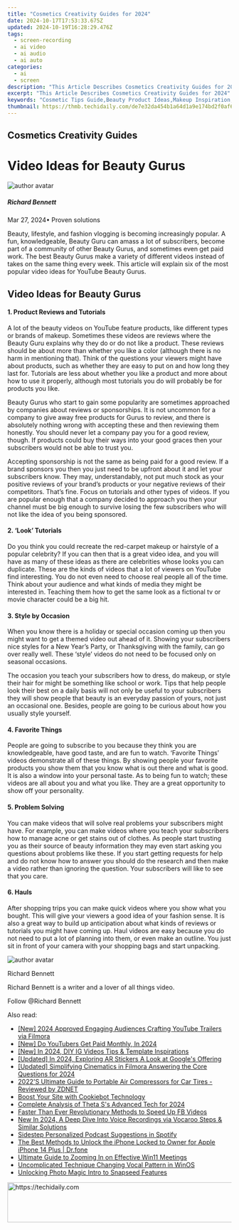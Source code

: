 ```yaml
---
title: "Cosmetics Creativity Guides for 2024"
date: 2024-10-17T17:53:33.675Z
updated: 2024-10-19T16:28:29.476Z
tags: 
  - screen-recording
  - ai video
  - ai audio
  - ai auto
categories: 
  - ai
  - screen
description: "This Article Describes Cosmetics Creativity Guides for 2024"
excerpt: "This Article Describes Cosmetics Creativity Guides for 2024"
keywords: "Cosmetic Tips Guide,Beauty Product Ideas,Makeup Inspiration,Skin Care Hacks,Creative Cosmetics,Elegant Makeup Art,Beauty Creativity Starter"
thumbnail: https://thmb.techidaily.com/de7e32da454b1a64d1a9e174bd2f0af6c1c09ee741804b69375cf4ed02faf5de.jpg
---
```


## Cosmetics Creativity Guides

# Video Ideas for Beauty Gurus

![author avatar](https://images.wondershare.com/filmora/article-images/richard-bennett.jpg)

##### Richard Bennett

 Mar 27, 2024• Proven solutions

 Beauty, lifestyle, and fashion vlogging is becoming increasingly popular. A fun, knowledgeable, Beauty Guru can amass a lot of subscribers, become part of a community of other Beauty Gurus, and sometimes even get paid work. The best Beauty Gurus make a variety of different videos instead of takes on the same thing every week. This article will explain six of the most popular video ideas for YouTube Beauty Gurus.

## Video Ideas for Beauty Gurus

#### 1\. Product Reviews and Tutorials

 A lot of the beauty videos on YouTube feature products, like different types or brands of makeup. Sometimes these videos are reviews where the Beauty Guru explains why they do or do not like a product. These reviews should be about more than whether you like a color (although there is no harm in mentioning that). Think of the questions your viewers might have about products, such as whether they are easy to put on and how long they last for. Tutorials are less about whether you like a product and more about how to use it properly, although most tutorials you do will probably be for products you like.

 Beauty Gurus who start to gain some popularity are sometimes approached by companies about reviews or sponsorships. It is not uncommon for a company to give away free products for Gurus to review, and there is absolutely nothing wrong with accepting these and then reviewing them honestly. You should never let a company pay you for a good review, though. If products could buy their ways into your good graces then your subscribers would not be able to trust you.

 Accepting sponsorship is not the same as being paid for a good review. If a brand sponsors you then you just need to be upfront about it and let your subscribers know. They may, understandably, not put much stock as your positive reviews of your brand’s products or your negative reviews of their competitors. That’s fine. Focus on tutorials and other types of videos. If you are popular enough that a company decided to approach you then your channel must be big enough to survive losing the few subscribers who will not like the idea of you being sponsored.

#### 2\. ‘Look’ Tutorials

 Do you think you could recreate the red-carpet makeup or hairstyle of a popular celebrity? If you can then that is a great video idea, and you will have as many of these ideas as there are celebrities whose looks you can duplicate. These are the kinds of videos that a lot of viewers on YouTube find interesting. You do not even need to choose real people all of the time. Think about your audience and what kinds of media they might be interested in. Teaching them how to get the same look as a fictional tv or movie character could be a big hit.

#### 3\. Style by Occasion

 When you know there is a holiday or special occasion coming up then you might want to get a themed video out ahead of it. Showing your subscribers nice styles for a New Year’s Party, or Thanksgiving with the family, can go over really well. These ‘style’ videos do not need to be focused only on seasonal occasions.

 The occasion you teach your subscribers how to dress, do makeup, or style their hair for might be something like school or work. Tips that help people look their best on a daily basis will not only be useful to your subscribers they will show people that beauty is an everyday passion of yours, not just an occasional one. Besides, people are going to be curious about how you usually style yourself.

#### 4\. Favorite Things

 People are going to subscribe to you because they think you are knowledgeable, have good taste, and are fun to watch. ‘Favorite Things’ videos demonstrate all of these things. By showing people your favorite products you show them that you know what is out there and what is good. It is also a window into your personal taste. As to being fun to watch; these videos are all about you and what you like. They are a great opportunity to show off your personality.

#### 5\. Problem Solving

 You can make videos that will solve real problems your subscribers might have. For example, you can make videos where you teach your subscribers how to manage acne or get stains out of clothes. As people start trusting you as their source of beauty information they may even start asking you questions about problems like these. If you start getting requests for help and do not know how to answer you should do the research and then make a video rather than ignoring the question. Your subscribers will like to see that you care.

#### 6\. Hauls

 After shopping trips you can make quick videos where you show what you bought. This will give your viewers a good idea of your fashion sense. It is also a great way to build up anticipation about what kinds of reviews or tutorials you might have coming up. Haul videos are easy because you do not need to put a lot of planning into them, or even make an outline. You just sit in front of your camera with your shopping bags and start unpacking.

![author avatar](https://images.wondershare.com/filmora/article-images/richard-bennett.jpg)

Richard Bennett

Richard Bennett is a writer and a lover of all things video.

Follow @Richard Bennett

<ins class="adsbygoogle"
      style="display:block"
      data-ad-client="ca-pub-7571918770474297"
      data-ad-slot="8358498916"
      data-ad-format="auto"
      data-full-width-responsive="true"></ins>

<span class="atpl-alsoreadstyle">Also read:</span>
<div><ul>
<li><a href="https://facebook-video-share.techidaily.com/new-2024-approved-engaging-audiences-crafting-youtube-trailers-via-filmora/"><u>[New] 2024 Approved Engaging Audiences Crafting YouTube Trailers via Filmora</u></a></li>
<li><a href="https://facebook-record-videos.techidaily.com/new-do-youtubers-get-paid-monthly-in-2024/"><u>[New] Do YouTubers Get Paid Monthly, In 2024</u></a></li>
<li><a href="https://instagram-videos.techidaily.com/new-in-2024-diy-ig-videos-tips-and-template-inspirations/"><u>[New] In 2024, DIY IG Videos Tips & Template Inspirations</u></a></li>
<li><a href="https://fox-glue.techidaily.com/updated-in-2024-exploring-ar-stickers-a-look-at-googles-offering/"><u>[Updated] In 2024, Exploring AR Stickers A Look at Google's Offering</u></a></li>
<li><a href="https://fox-info.techidaily.com/updated-simplifying-cinematics-in-filmora-answering-the-core-questions-for-2024/"><u>[Updated] Simplifying Cinematics in Filmora Answering the Core Questions for 2024</u></a></li>
<li><a href="https://technical-tips.techidaily.com/2022s-ultimate-guide-to-portable-air-compressors-for-car-tires-reviewed-by-zdnet/"><u>2022'S Ultimate Guide to Portable Air Compressors for Car Tires - Reviewed by ZDNET</u></a></li>
<li><a href="https://youtube-zero.techidaily.com/boost-your-site-with-cookiebot-technology/"><u>Boost Your Site with Cookiebot Technology</u></a></li>
<li><a href="https://extra-hints.techidaily.com/complete-analysis-of-theta-ss-advanced-tech-for-2024/"><u>Complete Analysis of Theta S's Advanced Tech for 2024</u></a></li>
<li><a href="https://extra-hints.techidaily.com/faster-than-ever-revolutionary-methods-to-speed-up-fb-videos/"><u>Faster Than Ever Revolutionary Methods to Speed Up FB Videos</u></a></li>
<li><a href="https://voice-adjusting.techidaily.com/new-in-2024-a-deep-dive-into-voice-recordings-via-vocaroo-steps-and-similar-solutions/"><u>New In 2024, A Deep Dive Into Voice Recordings via Vocaroo Steps & Similar Solutions</u></a></li>
<li><a href="https://extra-hints.techidaily.com/sidestep-personalized-podcast-suggestions-in-spotify/"><u>Sidestep Personalized Podcast Suggestions in Spotify</u></a></li>
<li><a href="https://iphone-unlock.techidaily.com/the-best-methods-to-unlock-the-iphone-locked-to-owner-for-apple-iphone-14-plus-drfone-by-drfone-ios/"><u>The Best Methods to Unlock the iPhone Locked to Owner for Apple iPhone 14 Plus | Dr.fone</u></a></li>
<li><a href="https://extra-hints.techidaily.com/ultimate-guide-to-zooming-in-on-effective-win11-meetings/"><u>Ultimate Guide to Zooming In on Effective Win11 Meetings</u></a></li>
<li><a href="https://extra-hints.techidaily.com/uncomplicated-technique-changing-vocal-pattern-in-winos/"><u>Uncomplicated Technique Changing Vocal Pattern in WinOS</u></a></li>
<li><a href="https://extra-hints.techidaily.com/unlocking-photo-magic-intro-to-snapseed-features/"><u>Unlocking Photo Magic Intro to Snapseed Features</u></a></li>
</ul></div>

<!-- affiliate ads begin -->
<a href="https://ephamedtechinc.pxf.io/c/5597632/2137215/26400" target="_top" id="2137215">
  <img src="//a.impactradius-go.com/display-ad/26400-2137215" border="0" alt="https://techidaily.com" width="728" height="90"/>
</a>
<img height="0" width="0" src="https://ephamedtechinc.pxf.io/i/5597632/2137215/26400" style="position:absolute;visibility:hidden;" border="0" />
<!-- affiliate ads end -->

